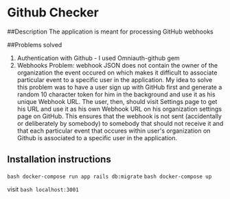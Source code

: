 # Github Checker

##Description
The application is meant for processing GitHub webhooks

##Problems solved
1. Authentication with Github - I used Omniauth-github gem
2. Webhooks 
   Problem: webhook JSON does not contain the owner of the organization the event occured on which makes it difficult to associate particular event to a specific user in the application. My idea to solve this problem was to have a user sign up with GitHub first and generate a random 10 character token for him in the background and use it as his unique Webhook URL. The user, then, should visit Settings page to get his URL and use it as his own Webhook URL on his organization settings page on GitHub. This ensures that the webhook is not sent (accidentally or deliberately by somebody) to somebody that should not receive it and that each particular event that occures within user's organization on Github is associated to a specific user in the application.

## Installation instructions

```bash docker-compose run app rails db:migrate```
```bash docker-compose up```

visit ```bash localhost:3001```

